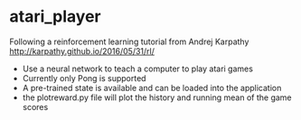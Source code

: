 # atari_player
Following a reinforcement learning tutorial from Andrej Karpathy
http://karpathy.github.io/2016/05/31/rl/

 - Use a neural network to teach a computer to play atari games
 - Currently only Pong is supported
 - A pre-trained state is available and can be loaded into the application
 - the plotreward.py file will plot the history and running mean of the game scores
